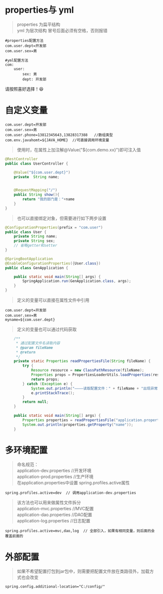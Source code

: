 # properties与 yml
> properties 为扁平结构  
> yml 为层次结构  冒号后面必须有空格，否则报错

``` 示例
#properties配置方法
com.user.dept=开发部
com.user.sex=男

#yml配置方法
com:
    user:
        sex: 男
        dept: 开发部
```
请按照喜好选择！:laughing:
# 自定义变量

``` properties
com.user.dept=开发部
com.user.sex=男
com.user.phone=13812345643,13828317388   //数组类型
com.env.javahomt=${JAVA_HOME}  //可直接调用环境变量
```
>  使用时，在属性上加注解@Value("${com.demo.xx}")即可注入值
```java
@RestController
public class UserController {

    @Value("${com.user.dept}")
    private  String name;
 

    @RequestMapping("/")
    public String show(){
        return "我的部门是："+name
    }
}
```
>  也可以直接绑定对象，但需要进行如下两步设置

```java
@ConfigurationProperties(prefix = "com.user")
public class User {
    private String name;
    private String sex;
    // 省略getter和setter
}

@SpringBootApplication
@EnableConfigurationProperties({User.class})
public class GenApplication {

    public static void main(String[] args) {
        SpringApplication.run(GenApplication.class, args);
    }
}
```
>  定义的变量可以直接在属性文件中引用
``` properties
com.user.dept=开发部
com.user.sex=男
myname=${com.user.dept}
```
> 定义的变量也可以通过代码获取
```java
    /**
     * 通过配置文件名读取内容
     * @param fileName
     * @return
     */
    private static Properties readPropertiesFile(String fileName) {
        try {
            Resource resource = new ClassPathResource(fileName);
            Properties props = PropertiesLoaderUtils.loadProperties(resource);
            return props;
        } catch (Exception e) {
            System.out.println("————读取配置文件：" + fileName + "出现异常，读取失败————");
            e.printStackTrace();
        }
        return null;
    }
 
    public static void main(String[] args) {
        Properties properties = readPropertiesFile("application.properties");
        System.out.println(properties.getProperty("name"));
    }
```
# 多环境配置
> 命名规范：  
> application-dev.properties  //开发环境  
> application-prod.properties   //生产环境  
> 在application.properties中设置 spring.profiles.active属性

``` properties
spring.profiles.active=dev  // 调用application-dev.properties
``` 
> 该方法也可以用来做属性文件拆分  
> application-mvc.properties  //MVC配置  
> application-dao.properties   //DAO配置  
> application-log.properties   //日志配置  
``` properties
spring.profiles.active=mvc,dao,log  // 全部引入，如果有相同变量，则后面的会覆盖前面的
``` 
# 外部配置
> 如果不希望配置打包到jar包中，则需要把配置文件放在类路径外，加载方式也会改变
```properties
spring.config.additional-location="C:/config/"
```
